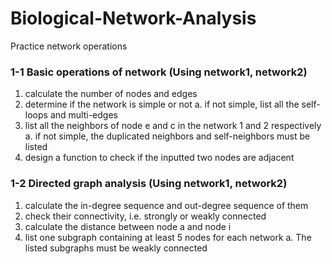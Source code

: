 # Biological-Network-Analysis

Practice network operations

### 1-1 Basic operations of network (Using network1, network2)
  1. calculate the number of nodes and edges
  2. determine if the network is simple or not
    a. if not simple, list all the self-loops and multi-edges
  3. list all the neighbors of node e and c in the network 1 and 2 respectively
    a. if not simple, the duplicated neighbors and self-neighbors must be listed
  4. design a function to check if the inputted two nodes are adjacent

### 1-2 Directed graph analysis (Using network1, network2)
  1. calculate the in-degree sequence and out-degree sequence of them
  2. check their connectivity, i.e. strongly or weakly connected
  3. calculate the distance between node a and node i
  4. list one subgraph containing at least 5 nodes for each network
    a. The listed subgraphs must be weakly connected
